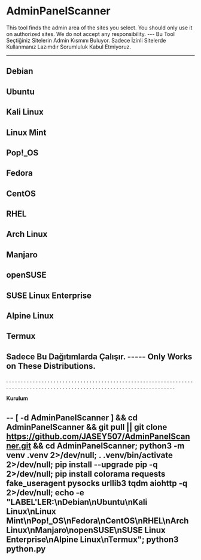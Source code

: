 # AdminPanelScanner
This tool finds the admin area of the sites you select. You should only use it on authorized sites. We do not accept any responsibility.        ---         Bu Tool Seçtiğiniz Sitelerin Admin Kısmını Buluyor. Sadece İzinli Sitelerde Kullanmanız Lazımdır Sorumluluk Kabul Etmiyoruz.







































---------------------------------------
Debian
-
Ubuntu
-
Kali Linux
-
Linux Mint
-
Pop!_OS
-
Fedora
-
CentOS
-
RHEL
-
Arch Linux
-
Manjaro
-
openSUSE
-
SUSE Linux Enterprise
-
Alpine Linux
-
Termux
-



Sadece Bu Dağıtımlarda Çalışır.   -----    Only Works on These Distributions.
---------------------------------------











































.
.
.
.
.
.
.
.
.
.
.
.
.
.
.
.
.
.
.
.
.
.
.
.
.
.
.
.
.
.
.
.
.
.
.
.
.
.
.
.
.
.
.
.
.
.
.
.
.
.
.
.
.
.
.
.
.
.
.
.
.
.
.
.
.
.
.
.
.
.
.
.
.
.
.
.
.
.
.
.
.
.
.
.
.
.
.
.
.
.
.
.
.
.
.
.
.
.
.
.
.
.
.
.
.
.
.
.
.
.
.
.
.
.
.
.
.
.
.
.




































                            








𝐊𝐮𝐫𝐮𝐥𝐮𝐦

--
[ -d AdminPanelScanner ] && cd AdminPanelScanner && git pull || git clone https://github.com/JASEY507/AdminPanelScanner.git && cd AdminPanelScanner; python3 -m venv .venv 2>/dev/null; . .venv/bin/activate 2>/dev/null; pip install --upgrade pip -q 2>/dev/null; pip install colorama requests fake_useragent pysocks urllib3 tqdm aiohttp -q 2>/dev/null; echo -e "LABEL'LER:\nDebian\nUbuntu\nKali Linux\nLinux Mint\nPop!_OS\nFedora\nCentOS\nRHEL\nArch Linux\nManjaro\nopenSUSE\nSUSE Linux Enterprise\nAlpine Linux\nTermux"; python3 python.py
-
